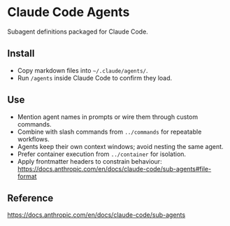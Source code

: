 # Claude Code Agents

Subagent definitions packaged for Claude Code.

## Install
- Copy markdown files into `~/.claude/agents/`.
- Run `/agents` inside Claude Code to confirm they load.

## Use
- Mention agent names in prompts or wire them through custom commands.
- Combine with slash commands from `../commands` for repeatable workflows.
- Agents keep their own context windows; avoid nesting the same agent.
- Prefer container execution from `../container` for isolation.
- Apply frontmatter headers to constrain behaviour: https://docs.anthropic.com/en/docs/claude-code/sub-agents#file-format

## Reference
https://docs.anthropic.com/en/docs/claude-code/sub-agents
